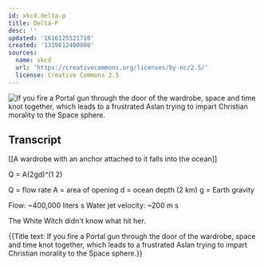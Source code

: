 ```yaml
---
id: xkcd.delta-p
title: Delta-P
desc: ''
updated: '1616125521710'
created: '1319612400000'
sources:
  name: xkcd
  url: 'https://creativecommons.org/licenses/by-nc/2.5/'
  license: Creative Commons 2.5
---
```

![If you fire a Portal gun through the door of the wardrobe, space and time knot together, which leads to a frustrated Aslan trying to impart Christian morality to the Space sphere.](https://imgs.xkcd.com/comics/delta_p.png)

## Transcript
[[A wardrobe with an anchor attached to it falls into the ocean]]

Q = A(2gd)^(1
2)

Q = flow rate
A = area of opening
d = ocean depth (2 km)
g = Earth gravity

Flow: ~400,000 liters
s
Water jet velocity: ~200 m
s

The White Witch didn't know what hit her.

{{Title text: If you fire a Portal gun through the door of the wardrobe, space and time knot together, which leads to a frustrated Aslan trying to impart Christian morality to the Space sphere.}}
